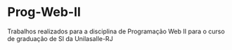 # Prog-Web-II
Trabalhos realizados para a disciplina de Programação Web II para o curso de graduação de SI da Unilasalle-RJ
